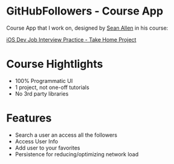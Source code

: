 # GitHubFollowers - Course App
Course App that I work on, designed by [Sean Allen](https://github.com/SAllen0400) in his course:

[iOS Dev Job Interview Practice - Take Home Project](https://seanallen.teachable.com/p/take-home)

# Course Hightlights

- 100% Programmatic UI
- 1 project, not one-off tutorials
- No 3rd party libraries

# Features

- Search a user an access all the followers
- Access User Info 
- Add user to your favorites
- Persistence for reducing/optimizing network load
